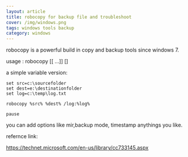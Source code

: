```yaml
---
layout: article
title: robocopy for backup file and troubleshoot
cover: /img/windows.png
tags: windows tools backup
category: windows
---
```


robocopy is a powerful build in copy and backup tools since windows 7.

usage : robocopy <Source> <Destination> [<File>[ ...]] [<Options>]

a simple variable version:

```
set src=c:\sourcefolder
set dest=e:\destinationfolder
set log=c:\temp\log.txt

robocopy %src% %dest% /log:%log%

pause
```

you can add options like mir,backup mode, timestamp anythings you like.

refernce link:

https://technet.microsoft.com/en-us/library/cc733145.aspx

